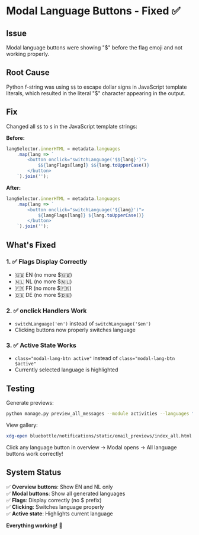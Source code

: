 # Modal Language Buttons - Fixed ✅

## Issue
Modal language buttons were showing "$" before the flag emoji and not working properly.

## Root Cause
Python f-string was using `$$` to escape dollar signs in JavaScript template literals, which resulted in the literal "$" character appearing in the output.

## Fix
Changed all `$$` to `$` in the JavaScript template strings:

**Before:**
```javascript
langSelector.innerHTML = metadata.languages
    .map(lang => `
        <button onclick="switchLanguage('$${lang}')">
            $${langFlags[lang]} $${lang.toUpperCase()}
        </button>
    `).join('');
```

**After:**
```javascript
langSelector.innerHTML = metadata.languages
    .map(lang => `
        <button onclick="switchLanguage('${lang}')">
            ${langFlags[lang]} ${lang.toUpperCase()}
        </button>
    `).join('');
```

## What's Fixed

### 1. ✅ Flags Display Correctly
- 🇬🇧 EN (no more $🇬🇧)
- 🇳🇱 NL (no more $🇳🇱)
- 🇫🇷 FR (no more $🇫🇷)
- 🇩🇪 DE (no more $🇩🇪)

### 2. ✅ onclick Handlers Work
- `switchLanguage('en')` instead of `switchLanguage('$en')`
- Clicking buttons now properly switches language

### 3. ✅ Active State Works
- `class="modal-lang-btn active"` instead of `class="modal-lang-btn $active"`
- Currently selected language is highlighted

## Testing

Generate previews:
```bash
python manage.py preview_all_messages --module activities --languages "en,nl,fr,de"
```

View gallery:
```bash
xdg-open bluebottle/notifications/static/email_previews/index_all.html
```

Click any language button in overview → Modal opens → All language buttons work correctly!

## System Status

✅ **Overview buttons**: Show EN and NL only  
✅ **Modal buttons**: Show all generated languages  
✅ **Flags**: Display correctly (no $ prefix)  
✅ **Clicking**: Switches language properly  
✅ **Active state**: Highlights current language  

**Everything working!** 🎉
